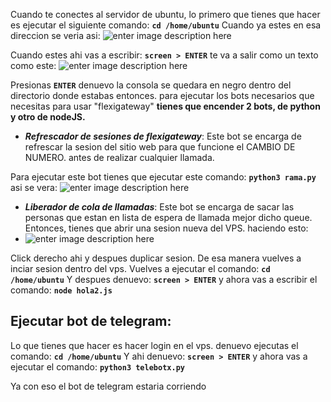 Cuando te conectes al servidor de ubuntu, lo primero que tienes que hacer es ejecutar el siguiente comando:
**`cd /home/ubuntu`**
Cuando ya estes en esa direccion se veria asi:
![enter image description here](https://i.postimg.cc/0jCxzbvJ/screenshot-828.png)

Cuando estes ahi vas a escribir:
**`screen > ENTER`**
te va a salir como un texto como este:
![enter image description here](https://i.postimg.cc/t4JygqMY/screenshot-829.png)

Presionas **`ENTER`** denuevo
la consola se quedara en negro dentro del directorio donde estabas entonces.
para ejecutar los bots necesarios que necesitas para usar "flexigateway" **tienes que encender 2 bots,  de python y otro de nodeJS.**

 - ***Refrescador de sesiones de flexigateway***: Este bot se encarga de
   refrescar la sesion del sitio web para que funcione el CAMBIO DE
   NUMERO. antes de realizar cualquier llamada.

Para ejecutar este bot tienes que ejecutar este comando:
**`python3 rama.py`**
asi se vera:
![enter image description here](https://i.postimg.cc/KvgDhBZz/screenshot-830.png)

 - ***Liberador de cola de llamadas***: Este bot se encarga de sacar las personas que estan en lista de espera de llamada mejor dicho queue. Entonces, tienes que abrir una sesion nueva del VPS. haciendo esto:
 - ![enter image description here](https://i.postimg.cc/pyN8Lc2d/screenshot-831.png)
   
Click derecho ahi y despues duplicar sesion. De esa manera vuelves a inciar sesion dentro del vps. Vuelves a ejecutar el comando:
**`cd /home/ubuntu`**
Y despues denuevo:
**`screen > ENTER`**
y ahora vas a escribir el comando:
**`node hola2.js`**


Ejecutar bot de telegram:
-
Lo que tienes que hacer es hacer login en el vps. denuevo ejecutas el comando:
**`cd /home/ubuntu`**
Y ahi denuevo:
**`screen > ENTER`**
y ahora vas a ejecutar el comando:
**`python3 telebotx.py`**

Ya con eso el bot de telegram estaria corriendo
